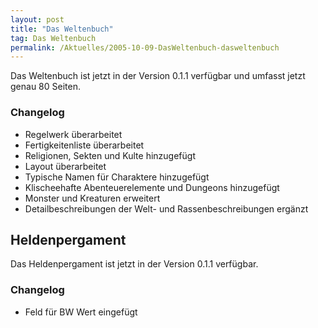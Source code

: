 ```yaml
---
layout: post
title: "Das Weltenbuch"
tag: Das Weltenbuch
permalink: /Aktuelles/2005-10-09-DasWeltenbuch-dasweltenbuch
---
```


Das Weltenbuch ist jetzt in der Version 0.1.1 verfügbar und umfasst jetzt genau 80 Seiten.

### Changelog

- Regelwerk überarbeitet
- Fertigkeitenliste überarbeitet
- Religionen, Sekten und Kulte hinzugefügt
- Layout überarbeitet
- Typische Namen für Charaktere hinzugefügt
- Klischeehafte Abenteuerelemente und Dungeons hinzugefügt
- Monster und Kreaturen erweitert
- Detailbeschreibungen der Welt- und Rassenbeschreibungen ergänzt

## Heldenpergament

Das Heldenpergament ist jetzt in der Version 0.1.1 verfügbar.

### Changelog

- Feld für BW Wert eingefügt


